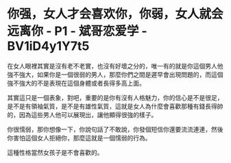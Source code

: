 # 你强，女人才会喜欢你，你弱，女人就会远离你 - P1 - 斌哥恋爱学 - BV1iD4y1Y7t5

在女人眼裡其實是沒有老不老實，也沒有好壞之分的，唯一有的就是你這個男人他強不強大，如果你是一個很弱的男人，那麼你們之間是遲早會出現問題的，而這個強不強大的不是表現在這個身體或者長得多高上面。

其實這只是一個表象，對吧，重要的是你有沒有人格魅力，你的信心是不是很足，是不是有領袖氣質，是不是有雄性氣質，這就是女人為什麼會喜歡那種有錢長得帥的，因為這些男人他可以展現出，讓他顯得很強的樣子。

你很懦弱，那你想像一下，你說句話了不敢說，你發個短信你還要流流連連，然後你害怕這個女人拒絕你，那麼這就是一個懦弱的行為。

這種性格當然女孩子是不會喜歡的。